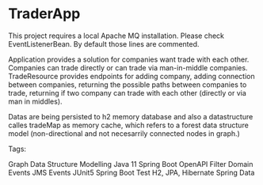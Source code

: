 # TraderApp

This project requires a local Apache MQ installation. Please check EventListenerBean. By default those lines are commented.

Application provides a solution for companies want trade with each other. Companies can trade directly or can trade via man-in-middle companies.
TradeResource provides endpoints for adding company, adding connection
between companies, returning the possible paths between companies to trade, returning if two company can trade with each other (directly or via man
in middles).

Datas are being persisted to h2 memory database and also a datastructure
calles tradeMap as memory cache, which refers to a forest data structure
model (non-directional and not necesarrily connected nodes in graph.)

Tags:

Graph Data Structure Modelling
Java 11
Spring Boot
OpenAPI
Filter
Domain Events
JMS Events
JUnit5
Spring Boot Test
H2, JPA, Hibernate
Spring Data
